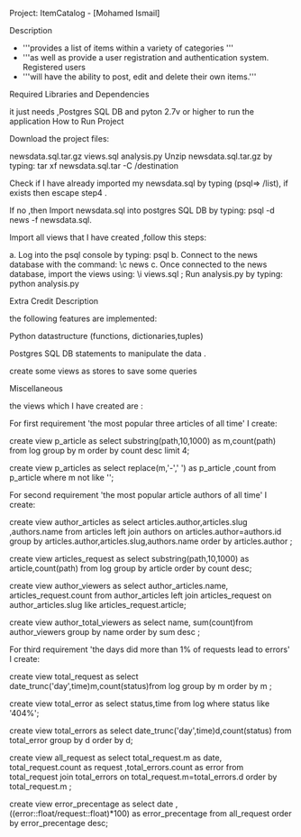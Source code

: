 Project: ItemCatalog - [Mohamed Ismail]

Description

- '''provides a list of items within a variety of categories '''
- '''as well as provide a user registration and authentication system. Registered users 
- '''will have the ability to post, edit and delete their own items.'''



Required Libraries and Dependencies

it just needs ,Postgres SQL DB and pyton 2.7v or higher to run the application
How to Run Project

Download the project files:

newsdata.sql.tar.gz
views.sql
analysis.py
Unzip newsdata.sql.tar.gz by typing: tar xf newsdata.sql.tar -C /destination

Check if I have already imported my newsdata.sql by typing (psql=> /list), if exists then escape step4 .

If no ,then Import newsdata.sql into postgres SQL DB by typing: psql -d news -f newsdata.sql.

Import all views that I have created ,follow this steps:

a. Log into the psql console by typing: psql
b. Connect to the news database with the command: \c news
c. Once connected to the news database, import the views using: \i views.sql ;
Run analysis.py by typing: python analysis.py

Extra Credit Description

the following features are implemented:

Python datastructure (functions, dictionaries,tuples)

Postgres SQL DB statements to manipulate the data .

create some views as stores to save some queries

Miscellaneous

the views which I have created are :

For first requirement 'the most popular three articles of all time' I create:

create view p_article as select substring(path,10,1000) as m,count(path) from log group by m order by count desc limit 4;

create view p_articles as select replace(m,'-',' ') as p_article ,count from p_article where m not like '';

For second requirement 'the most popular article authors of all time' I create:

create view author_articles as select articles.author,articles.slug ,authors.name from articles left join authors on articles.author=authors.id group by articles.author,articles.slug,authors.name order by articles.author ;

create view articles_request as select substring(path,10,1000) as article,count(path) from log group by article order by count desc;

create view author_viewers as select author_articles.name, articles_request.count from author_articles left join articles_request on author_articles.slug like articles_request.article;

create view author_total_viewers as select name, sum(count)from author_viewers group by name order by sum desc ;

For third requirement 'the days did more than 1% of requests lead to errors' I create:

create view total_request as select date_trunc('day',time)m,count(status)from log group by m order by m ;

create view total_error as select status,time from log where status like '404%';

create view total_errors as select date_trunc('day',time)d,count(status) from total_error group by d order by d;

create view all_request as select total_request.m as date, total_request.count as request ,total_errors.count as error from total_request join total_errors on total_request.m=total_errors.d order by total_request.m ;

create view error_precentage as select date ,((error::float/request::float)*100) as error_precentage from all_request order by error_precentage desc;
